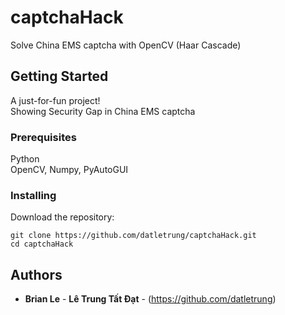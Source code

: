 # captchaHack

Solve China EMS captcha with OpenCV (Haar Cascade)  

## Getting Started

A just-for-fun project!  
Showing Security Gap in China EMS captcha  

### Prerequisites

Python  
OpenCV, Numpy, PyAutoGUI  

### Installing
 
Download the repository:  

```
git clone https://github.com/datletrung/captchaHack.git
cd captchaHack
```


## Authors  

* **Brian Le** - **Lê Trung Tất Đạt** - (https://github.com/datletrung)  
